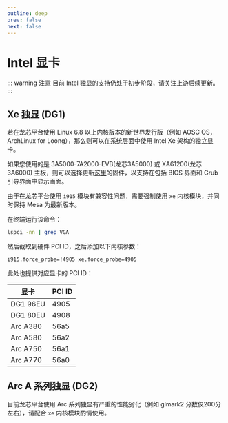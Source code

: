 ```yaml
---
outline: deep
prev: false
next: false
---
```

# Intel 显卡
::: warning 注意
目前 Intel 独显的支持仍处于初步阶段，请关注上游后续更新。
:::
## Xe 独显 (DG1)

若在龙芯平台使用 Linux 6.8 以上内核版本的新世界发行版（例如 AOSC OS， ArchLinux for Loong），那么则可以在系统层面中使用 Intel Xe 架构的独立显卡。

如果您使用的是 3A5000-7A2000-EVB(龙芯3A5000) 或 XA61200(龙芯3A6000) 主板，则可以选择更新[这里](https://github.com/loongson/Firmware/tree/main/MultiArchUefiSupport)的固件，以支持在包括 BIOS 界面和 Grub 引导界面中显示画面。

由于在龙芯平台使用 `i915` 模块有兼容性问题，需要强制使用 `xe` 内核模块，并同时保持 Mesa 为最新版本。

在终端运行该命令：

```bash
lspci -nn | grep VGA
```

然后截取到硬件 PCI ID，之后添加以下内核参数：

```
i915.force_probe=!4905 xe.force_probe=4905
```

此处也提供对应显卡的 PCI ID：

| 显卡     | PCI ID |
| -------- | ------ |
| DG1 96EU | 4905   |
| DG1 80EU | 4908   |
| Arc A380 | 56a5   |
| Arc A580 | 56a2   |
| Arc A750 | 56a1   |
| Arc A770 | 56a0   |

## Arc A 系列独显 (DG2)

目前龙芯平台使用 Arc 系列独显有严重的性能劣化（例如 glmark2 分数仅200分左右），请配合 `xe` 内核模块酌情使用。
